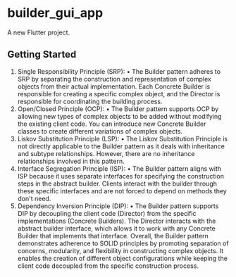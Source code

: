 # builder_gui_app

A new Flutter project.

## Getting Started

1. Single Responsibility Principle (SRP):
	• The Builder pattern adheres to SRP by separating the construction and representation of complex objects from their actual implementation. Each Concrete Builder is responsible for creating a specific complex object, and the Director is responsible for coordinating the building process.
2. Open/Closed Principle (OCP):
	• The Builder pattern supports OCP by allowing new types of complex objects to be added without modifying the existing client code. You can introduce new Concrete Builder classes to create different variations of complex objects.
3. Liskov Substitution Principle (LSP):
	• The Liskov Substitution Principle is not directly applicable to the Builder pattern as it deals with inheritance and subtype relationships. However, there are no inheritance relationships involved in this pattern.
4. Interface Segregation Principle (ISP):
	• The Builder pattern aligns with ISP because it uses separate interfaces for specifying the construction steps in the abstract builder. Clients interact with the builder through these specific interfaces and are not forced to depend on methods they don't need.
5. Dependency Inversion Principle (DIP):
	• The Builder pattern supports DIP by decoupling the client code (Director) from the specific implementations (Concrete Builders). The Director interacts with the abstract builder interface, which allows it to work with any Concrete Builder that implements that interface.
Overall, the Builder pattern demonstrates adherence to SOLID principles by promoting separation of concerns, modularity, and flexibility in constructing complex objects. It enables the creation of different object configurations while keeping the client code decoupled from the specific construction process.